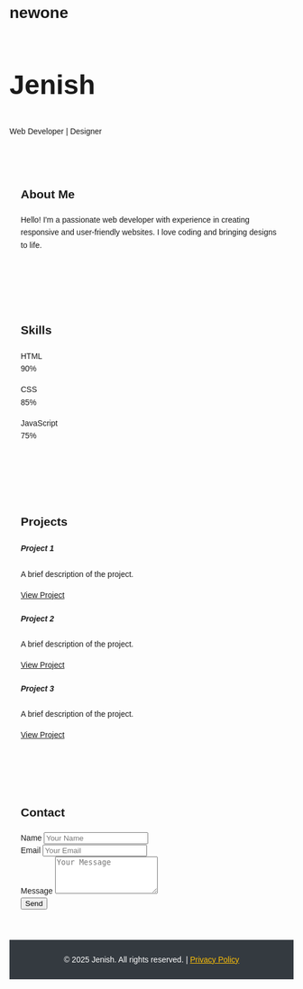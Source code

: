 # newone<!DOCTYPE html>
<html lang="en">
<head>
    <meta charset="utf-8">
  <meta name="viewport" content="width=device-width, initial-scale=1">
  <link rel="stylesheet" href="https://cdn.jsdelivr.net/npm/bootstrap@4.6.2/dist/css/bootstrap.min.css">
  <script src="https://cdn.jsdelivr.net/npm/jquery@3.7.1/dist/jquery.slim.min.js"></script>
  <script src="https://cdn.jsdelivr.net/npm/popper.js@1.16.1/dist/umd/popper.min.js"></script>
  <script src="https://cdn.jsdelivr.net/npm/bootstrap@4.6.2/dist/js/bootstrap.bundle.min.js"></script>
</head>
<style>
    body {
        font-family: Arial, sans-serif;
        line-height: 1.6;
    }

    .hero {
        background: #007bff;
        color: #fff;
        padding: 50px 20px;
        text-align: center;
    }

    .hero h1 {
        font-size: 3rem;
    }

    .section {
        padding: 40px 20px;
    }

    .skills .progress {
        margin-bottom: 15px;
    }

    footer {
        background: #343a40;
        color: #fff;
        padding: 10px 20px;
        text-align: center;
    }

    footer a {
        color: #ffc107;
    }
</style>
</head>

<body>
<!-- Hero Section -->
<div class="hero">
    <h1>Jenish</h1>
    <p>Web Developer | Designer</p>
</div>

<!-- About Section -->
<div class="section" id="about">
    <div class="container">
        <h2>About Me</h2>
        <p>Hello! I'm a passionate web developer with experience in creating responsive and user-friendly websites. I love coding and bringing designs to life.</p>
    </div>
</div>

<!-- Skills Section -->
<div class="section bg-light" id="skills">
    <div class="container">
        <h2>Skills</h2>
        <div class="skills">
            <div>
                <label>HTML</label>
                <div class="progress">
                    <div class="progress-bar" role="progressbar" style="width: 90%;" aria-valuenow="90" aria-valuemin="0" aria-valuemax="100">90%</div>
                </div>
            </div>
            <div>
                <label>CSS</label>
                <div class="progress">
                    <div class="progress-bar bg-success" role="progressbar" style="width: 85%;" aria-valuenow="85" aria-valuemin="0" aria-valuemax="100">85%</div>
                </div>
            </div>
            <div>
                <label>JavaScript</label>
                <div class="progress">
                    <div class="progress-bar bg-warning" role="progressbar" style="width: 75%;" aria-valuenow="75" aria-valuemin="0" aria-valuemax="100">75%</div>
                </div>
            </div>
        </div>
    </div>
</div>

<!-- Projects Section -->
<div class="section" id="projects">
    <div class="container">
        <h2>Projects</h2>
        <div class="row">
            <div class="col-md-4">
                <div class="card">
                    <div class="card-body">
                        <h5 class="card-title">Project 1</h5>
                        <p class="card-text">A brief description of the project.</p>
                        <a href="#" class="btn btn-primary">View Project</a>
                    </div>
                </div>
            </div>
            <div class="col-md-4">
                <div class="card">
                    <div class="card-body">
                        <h5 class="card-title">Project 2</h5>
                        <p class="card-text">A brief description of the project.</p>
                        <a href="#" class="btn btn-primary">View Project</a>
                    </div>
                </div>
            </div>
            <div class="col-md-4">
                <div class="card">
                    <div class="card-body">
                        <h5 class="card-title">Project 3</h5>
                        <p class="card-text">A brief description of the project.</p>
                        <a href="#" class="btn btn-primary">View Project</a>
                    </div>
                </div>
            </div>
        </div>
    </div>
</div>

<!-- Contact Section -->
<div class="section bg-light" id="contact">
    <div class="container">
        <h2>Contact</h2>
        <form>
            <div class="mb-3">
                <label for="name" class="form-label">Name</label>
                <input type="text" class="form-control" id="name" placeholder="Your Name">
            </div>
            <div class="mb-3">
                <label for="email" class="form-label">Email</label>
                <input type="email" class="form-control" id="email" placeholder="Your Email">
            </div>
            <div class="mb-3">
                <label for="message" class="form-label">Message</label>
                <textarea class="form-control" id="message" rows="4" placeholder="Your Message"></textarea>
            </div>
            <button type="submit" class="btn btn-primary">Send</button>
        </form>
    </div>
</div>

<!-- Footer -->
<footer>
    <p>&copy; 2025 Jenish. All rights reserved. | <a href="#">Privacy Policy<g/a></p>
</footer>
</body>
</html>
